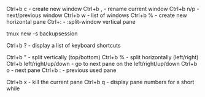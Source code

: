 
Ctrl+b c - create new window 
Ctrl+b , - rename current window
Ctrl+b n/p - next/previous window
Ctrl+b w - list of windows
Ctrl+b % - create new horizontal pane
Ctrl+: <command> - :split-window vertical pane

tmux new -s backupsession

Ctrl+b ? - display a list of keyboard shortcuts

Ctrl+b " - split vertically (top/bottom)
Ctrl+b % - split horizontally (left/right)
Ctrl+b left/right/up/down - go to next pane on the left/right/up/down
Ctrl+b o - next pane
Ctrl+b : - previous used pane


Ctrl+b x - kill the current pane
Ctrl+b q - display pane numbers for a short while

